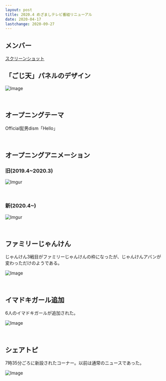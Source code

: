 ```yaml
---
layout: post
title: 2020.4 めざましテレビ番組リニューアル
date: 2020-04-17
lastchange: 2020-09-27
---
```


## メンバー
[スクリーンショット](./family_2020-04.png)

## 「ごじ天」パネルのデザイン
<p><img  class="img-fluid" src="https://i.imgur.com/tOeWMjF.png" alt="Image"></p>

<br>

## オープニングテーマ
Official髭男dism「Hello」

<br>

## オープニングアニメーション
### 旧(2019.4~2020.3)
<p><img class="img-fluid" src="https://imgur.com/UamoF8g.gif" alt="Imgur"></p>

<br>

### 新(2020.4~)
<p><img class="img-fluid" src="https://imgur.com/ea9cPs3.gif" alt="Imgur"></p>

<br>

## ファミリーじゃんけん
じゃんけん3戦目がファミリーじゃんけんの枠になったが、じゃんけんアバンが変わっただけのようである。
<p><img class="img-fluid" src="https://i.imgur.com/7YLQUep.png" alt="Image"></p>

<br>

## イマドキガール追加
6人のイマドキガールが追加された。
<p><img class="img-fluid" src="https://i.imgur.com/xtLzw1U.png" alt="Image"></p>

<br>

## シェアトピ
7時35分ごろに新設されたコーナー。以前は通常のニュースであった。
<p><img class="img-fluid" src="https://i.imgur.com/cqZ4V2t.png" alt="Image"></p>
<br>
